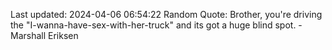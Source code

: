 Last updated: 2024-04-06 06:54:22
Random Quote: Brother, you're driving the "I-wanna-have-sex-with-her-truck" and its got a huge blind spot. - Marshall Eriksen